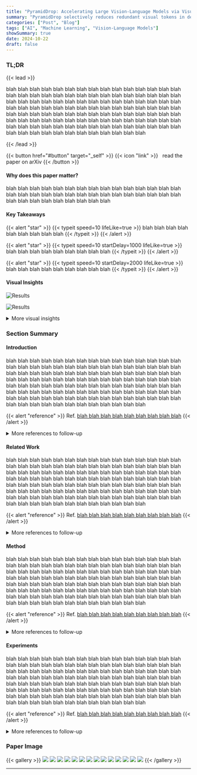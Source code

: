 ```yaml
---
title: "PyramidDrop: Accelerating Large Vision-Language Models via Visual Redundancy Reduction"
summary: "PyramidDrop selectively reduces redundant visual tokens in deeper layers of large vision-language models, accelerating training and inference while maintaining performance."
categories: ["Post", "Blog"]
tags: ["AI", "Machine Learning", "Vision-Language Models"]
showSummary: true
date: 2024-10-22
draft: false
---
```


### TL;DR

{{< lead >}}

blah blah blah blah blah blah blah blah blah blah blah blah blah blah blah blah blah blah blah blah blah blah blah blah blah blah blah blah blah blah blah blah blah blah blah blah blah blah blah blah blah blah blah blah blah blah blah blah blah blah blah blah blah blah blah blah blah blah blah blah blah blah blah blah blah blah blah blah blah blah blah blah blah blah blah blah blah blah blah blah blah blah blah blah blah blah blah blah blah blah blah blah blah blah blah blah blah blah blah blah blah blah blah blah blah blah blah blah blah blah blah blah blah blah blah blah blah 

{{< /lead >}}

{{< button href="#button" target="_self" >}}
{{< icon "link" >}} &nbsp; read the paper on arXiv
{{< /button >}}

#### Why does this paper matter?

blah blah blah blah blah blah blah blah blah blah blah blah blah blah blah blah blah blah blah blah blah blah blah blah blah blah blah blah blah blah blah blah blah blah blah blah blah blah blah 

#### Key Takeaways

{{< alert "star" >}}
{{< typeit speed=10 lifeLike=true >}} blah blah blah blah blah blah blah blah blah {{< /typeit >}}
{{< /alert >}}

{{< alert "star" >}}
{{< typeit speed=10 startDelay=1000 lifeLike=true >}} blah blah blah blah blah blah blah blah blah {{< /typeit >}}
{{< /alert >}}

{{< alert "star" >}}
{{< typeit speed=10 startDelay=2000 lifeLike=true >}} blah blah blah blah blah blah blah blah blah {{< /typeit >}}
{{< /alert >}}

#### Visual Insights

![Results](paper_imgs/figure_2_0.png "Figure 1. Observatioins about visual redundancy acoross layers. Left: TextVQA performance of LLaVA-1.5 with varying ratio of retained image tokens at different layer. The preserved image tokens are those that receive the highest attention from the text tokens. Right: Visualization of attention map in shallow and deep layers.")

![Results](paper_imgs/table.png "Table 1. LVLM w and w/o our method on 6 benchmarks. Benchmark names are abbreviated due to space limits. MMB: MMBenchmark (Liu et al., 2023); MMBCN : MMBench-Chinese (Liu et al.,2023); SEEDI: SEED-Bench (Image) (Li et al., 2023b). We denote PyramidDrop as PDrop.")

<details>
<summary>More visual insights
</summary>

![Results](paper_imgs/figure_3_0.png "Figure 2. Overview of PyramidDrop. We divide the forward pass of the LLM into multiple stages, and drop part of the image tokens at the end of each stage with a pre-defined ratio. The dropping is based on a lightweight attention calculation with a negligible time overhead, and according to this criterion, the LLM accurately selects important image tokens related to instruction. Due to the efficient redundancy reduction strategy, the average sequence length decreases rapidly.")
![Results](paper_imgs/figure_7_0.png "Figure 3. We compare the performance of the original LLaVA-1.5 and LLaVA-1.5 trained using PDrop, where we preserve different ratios of image tokens at layer 2, 8, 16, and 24, respectively. The horizontal axis represents the proportion of retained image tokens according to attention score.")
</details>

### Section Summary

#### Introduction

blah blah blah blah blah blah blah blah blah blah blah blah blah blah blah blah blah blah blah blah blah blah blah blah blah blah blah blah blah blah blah blah blah blah blah blah blah blah blah blah blah blah blah blah blah blah blah blah blah blah blah blah blah blah blah blah blah blah blah blah blah blah blah blah blah blah blah blah blah blah blah blah blah blah blah blah blah blah blah blah blah blah blah blah blah blah blah blah blah blah blah blah blah blah blah blah blah blah blah blah blah blah blah blah blah blah blah blah blah blah blah blah blah blah blah blah blah 

{{< alert "reference" >}}
Ref. [blah blah blah blah blah blah blah blah blah](#)
{{< /alert >}}

<details>
<summary>
More references to follow-up
</summary>

{{< alert "reference" >}}
[blah blah blah blah blah blah blah blah blah](#)
{{< /alert >}}
{{< alert "reference" >}}
[blah blah blah blah blah blah blah blah blah](#)
{{< /alert >}}
{{< alert "reference" >}}
[blah blah blah blah blah blah blah blah blah](#)
{{< /alert >}}
{{< alert "reference" >}}
[blah blah blah blah blah blah blah blah blah](#)
{{< /alert >}}
{{< alert "reference" >}}
[blah blah blah blah blah blah blah blah blah](#)
{{< /alert >}}
{{< alert "reference" >}}
[blah blah blah blah blah blah blah blah blah](#)
{{< /alert >}}
</details>

#### Related Work

blah blah blah blah blah blah blah blah blah blah blah blah blah blah blah blah blah blah blah blah blah blah blah blah blah blah blah blah blah blah blah blah blah blah blah blah blah blah blah blah blah blah blah blah blah blah blah blah blah blah blah blah blah blah blah blah blah blah blah blah blah blah blah blah blah blah blah blah blah blah blah blah blah blah blah blah blah blah blah blah blah blah blah blah blah blah blah blah blah blah blah blah blah blah blah blah blah blah blah blah blah blah blah blah blah blah blah blah blah blah blah blah blah blah blah blah blah 

{{< alert "reference" >}}
Ref. [blah blah blah blah blah blah blah blah blah](#)
{{< /alert >}}

<details>
<summary>
More references to follow-up
</summary>

{{< alert "reference" >}}
[blah blah blah blah blah blah blah blah blah](#)
{{< /alert >}}
{{< alert "reference" >}}
[blah blah blah blah blah blah blah blah blah](#)
{{< /alert >}}
{{< alert "reference" >}}
[blah blah blah blah blah blah blah blah blah](#)
{{< /alert >}}
{{< alert "reference" >}}
[blah blah blah blah blah blah blah blah blah](#)
{{< /alert >}}
{{< alert "reference" >}}
[blah blah blah blah blah blah blah blah blah](#)
{{< /alert >}}
{{< alert "reference" >}}
[blah blah blah blah blah blah blah blah blah](#)
{{< /alert >}}
</details>

#### Method

blah blah blah blah blah blah blah blah blah blah blah blah blah blah blah blah blah blah blah blah blah blah blah blah blah blah blah blah blah blah blah blah blah blah blah blah blah blah blah blah blah blah blah blah blah blah blah blah blah blah blah blah blah blah blah blah blah blah blah blah blah blah blah blah blah blah blah blah blah blah blah blah blah blah blah blah blah blah blah blah blah blah blah blah blah blah blah blah blah blah blah blah blah blah blah blah blah blah blah blah blah blah blah blah blah blah blah blah blah blah blah blah blah blah blah blah blah 

{{< alert "reference" >}}
Ref. [blah blah blah blah blah blah blah blah blah](#)
{{< /alert >}}

<details>
<summary>
More references to follow-up
</summary>

{{< alert "reference" >}}
[blah blah blah blah blah blah blah blah blah](#)
{{< /alert >}}
{{< alert "reference" >}}
[blah blah blah blah blah blah blah blah blah](#)
{{< /alert >}}
{{< alert "reference" >}}
[blah blah blah blah blah blah blah blah blah](#)
{{< /alert >}}
{{< alert "reference" >}}
[blah blah blah blah blah blah blah blah blah](#)
{{< /alert >}}
{{< alert "reference" >}}
[blah blah blah blah blah blah blah blah blah](#)
{{< /alert >}}
{{< alert "reference" >}}
[blah blah blah blah blah blah blah blah blah](#)
{{< /alert >}}
</details>

#### Experiments

blah blah blah blah blah blah blah blah blah blah blah blah blah blah blah blah blah blah blah blah blah blah blah blah blah blah blah blah blah blah blah blah blah blah blah blah blah blah blah blah blah blah blah blah blah blah blah blah blah blah blah blah blah blah blah blah blah blah blah blah blah blah blah blah blah blah blah blah blah blah blah blah blah blah blah blah blah blah blah blah blah blah blah blah blah blah blah blah blah blah blah blah blah blah blah blah blah blah blah blah blah blah blah blah blah blah blah blah blah blah blah blah blah blah blah blah blah 

{{< alert "reference" >}}
Ref. [blah blah blah blah blah blah blah blah blah](#)
{{< /alert >}}

<details>
<summary>
More references to follow-up
</summary>

{{< alert "reference" >}}
[blah blah blah blah blah blah blah blah blah](#)
{{< /alert >}}
{{< alert "reference" >}}
[blah blah blah blah blah blah blah blah blah](#)
{{< /alert >}}
{{< alert "reference" >}}
[blah blah blah blah blah blah blah blah blah](#)
{{< /alert >}}
{{< alert "reference" >}}
[blah blah blah blah blah blah blah blah blah](#)
{{< /alert >}}
{{< alert "reference" >}}
[blah blah blah blah blah blah blah blah blah](#)
{{< /alert >}}
{{< alert "reference" >}}
[blah blah blah blah blah blah blah blah blah](#)
{{< /alert >}}
</details>

### Paper Image

{{< gallery >}}
  <img src="paper_imgs/1.png" class="grid-w50 md:grid-w33 xl:grid-w25" />
  <img src="paper_imgs/2.png" class="grid-w50 md:grid-w33 xl:grid-w25" />
  <img src="paper_imgs/3.png" class="grid-w50 md:grid-w33 xl:grid-w25" />
  <img src="paper_imgs/4.png" class="grid-w50 md:grid-w33 xl:grid-w25" />
  <img src="paper_imgs/5.png" class="grid-w50 md:grid-w33 xl:grid-w25" />
  <img src="paper_imgs/6.png" class="grid-w50 md:grid-w33 xl:grid-w25" />
  <img src="paper_imgs/7.png" class="grid-w50 md:grid-w33 xl:grid-w25" />
  <img src="paper_imgs/8.png" class="grid-w50 md:grid-w33 xl:grid-w25" />
  <img src="paper_imgs/9.png" class="grid-w50 md:grid-w33 xl:grid-w25" />
  <img src="paper_imgs/10.png" class="grid-w50 md:grid-w33 xl:grid-w25" />
  <img src="paper_imgs/11.png" class="grid-w50 md:grid-w33 xl:grid-w25" />
  <img src="paper_imgs/12.png" class="grid-w50 md:grid-w33 xl:grid-w25" />
  <img src="paper_imgs/13.png" class="grid-w50 md:grid-w33 xl:grid-w25" />
  <img src="paper_imgs/14.png" class="grid-w50 md:grid-w33 xl:grid-w25" />
{{< /gallery >}}

---

<!-- ### Reading Guide

<details>
<summary>
How to efficiently navigate this paper
</summary>

{{< alert "check" >}}
**Introduction & Related Work ([1](#1-introduction) & 2)**  
Start by understanding the central challenge: LVLMs are slow due to the high number of image tokens. Explore why current token reduction methods fall short. This context sets the stage for PyramidDrop.
{{< /alert >}}

<br>

{{< alert "check" >}}
**Visual Token Redundancy (3.1)**  
The key insight of the paper—image token redundancy increases across layers—is explained here. Understanding this section is crucial for appreciating the motivation behind PyramidDrop.
{{< /alert >}}

<br>

{{< alert "check" >}}
**PyramidDrop Method (3.2)**  
Delve into how PyramidDrop works: a staged approach where token dropping is based on attention weights. This section offers insights into the overall design and functionality.
{{< /alert >}}

<br>

{{< alert "check" >}}
**Efficiency Analysis (3.3)**  
This section justifies the method's efficiency gains. Focus on the general conclusions about computational complexity rather than the fine-grained technical details.
{{< /alert >}}

<br>

{{< alert "check" >}}
**Experiments & Results (4)**  
Understand the trade-offs and performance gains of PyramidDrop compared to baseline models. Focus on key results from Tables 1, 2, 5, and Figures 3, 4.
{{< /alert >}}

<br>

{{< alert "check" >}}
**Ablation Study & Further Analysis (4.2 & 4.3)**  
Review how different hyperparameter choices impact results. Visualizations in Figure 5 add further context.
{{< /alert >}}

<br>

{{< alert "check" >}}
**Conclusion (5)**  
Recap the main takeaways and the significance of PyramidDrop.
{{< /alert >}}

</details>

---

## 1. INTRODUCTION

Large Vision-Language Models (LVLMs) have revolutionized tasks requiring a deep understanding of both visual and textual data. However, their computational cost is significant, especially as image tokens grow with resolution. Previous token reduction methods have either led to information loss or were confined to the early stages of the model, impacting overall performance. This introduction frames the need for innovative approaches to balance efficiency and performance, setting the stage for PyramidDrop, which aims to address these challenges.

### **Key Points**
- LVLM computational cost scales quadratically with image resolution.
- Existing token reduction techniques often result in information loss.
- Image data exhibits substantial spatial redundancy.
- Efficient LVLM training and inference are critical research challenges.
- PyramidDrop offers a novel solution by reducing redundant tokens at deeper layers.

{{< gallery >}}
  <img src="paper_imgs/1.png" class="grid-w33" />
  <img src="paper_imgs/2.png" class="grid-w33" />
{{< /gallery >}}

---

## 2. RELATED WORK

Research on token reduction, particularly within large language and vision-language models, is limited. In LLMs, various methods aim to prune less important tokens or optimize memory usage. Vision-language models, however, have received less attention, with earlier work primarily focused on token reduction for vision transformers (ViTs). PyramidDrop builds upon these foundations by addressing token redundancy throughout the depth of LVLMs, presenting a more adaptive, layer-wise token reduction strategy compared to earlier methods like FastV, which only considered shallow layers.

### **Key Points**
- Overview of LLM and VLM token reduction methods, highlighting the lack of effective techniques for visual token reduction in LVLMs.
- Emphasizes the novelty of PyramidDrop’s layer-wise token reduction approach.
- Contrasts prior methods like FastV, focusing on the adaptive and sophisticated strategy offered by PyramidDrop.

{{< gallery >}}
  <img src="paper_imgs/2.png" class="grid-w33" />
  <img src="paper_imgs/3.png" class="grid-w33" />
{{< /gallery >}}

---

## 3. METHOD

PyramidDrop improves LVLM efficiency by progressively dropping redundant image tokens across multiple stages of the model. It splits the LVLM's forward pass into several stages, dropping a predefined percentage of tokens at the end of each stage, based on attention weights. This method is both lightweight and effective, reducing the number of tokens in later layers where redundancy is highest, leading to significant efficiency gains during both training and inference.

Key experiments show up to 40% reduction in training time and 55% reduction in inference FLOPs for LLaVA-NeXT-7B, with minimal to no performance loss. The strategy involves identifying less important tokens using a lightweight attention mechanism, focusing on the attention values between image tokens and the last instruction token.

### **Key Points**
- Visual token importance decreases in deeper layers.
- PyramidDrop progressively reduces tokens over multiple stages.
- 40% reduction in training time and 55% reduction in inference FLOPs for LLaVA-NeXT-7B.
- Adaptive token dropping is based on lightweight attention mechanisms.

![Example](paper_imgs/figure_2_0.png)

{{< gallery >}}
  <img src="paper_imgs/3.png" class="grid-w33" />
  <img src="paper_imgs/4.png" class="grid-w33" />
{{< /gallery >}}

---

## 4. EXPERIMENTS

The experiments demonstrate PyramidDrop's efficiency and its minimal impact on performance across 14 benchmarks, including TextVQA and DocVQA. Both LLaVA-1.5 and LLaVA-NeXT models were used, showing a significant reduction in GPU hours and FLOPs. Results indicate that PyramidDrop can serve as a plug-and-play acceleration method for inference, with performance gains maintained even when large portions of image tokens are dropped.

### **Key Points**
- 40% reduction in training time for LLaVA-NeXT.
- Evaluated on 14 benchmarks across LVLMs.
- Detailed analysis of token dropping strategies.
- PyramidDrop shows strong promise as an inference acceleration technique.

![Results](paper_imgs/figure_7_0.png)

{{< gallery >}}
  <img src="paper_imgs/6.png" class="grid-w33" />
  <img src="paper_imgs/7.png" class="grid-w33" />
  <img src="paper_imgs/8.png" class="grid-w33" />
  <img src="paper_imgs/9.png" class="grid-w33" />
{{< /gallery >}}
 -->
